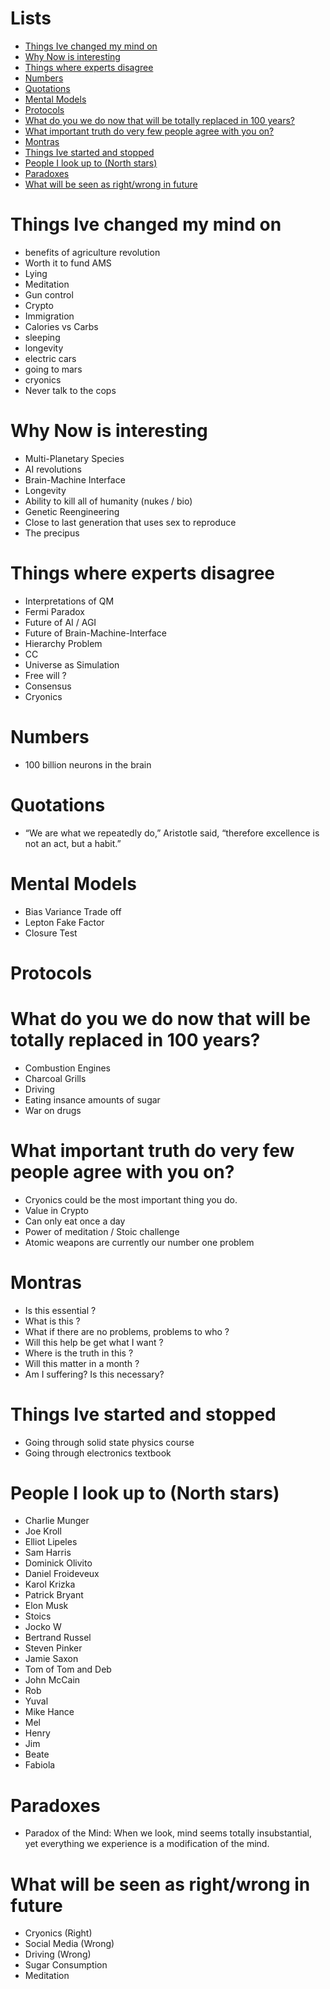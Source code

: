 # Lists

- [Things Ive changed my mind on                                       ](#Things-Ive-changed-my-mind-on                                         )
- [Why Now is interesting                                              ](#Why-Now-is-interesting                                          	)
- [Things where experts disagree                                       ](#Things-where-experts-disagree                                         )
- [Numbers                                                             ](#Numbers                                                         	) 
- [Quotations                                                          ](#Quotations                                                            )
- [Mental Models                                                       ](#Mental-Models                                                         )
- [Protocols                                                           ](#Protocols                                                             )
- [What do you we do now that will be totally replaced in 100 years?   ](#What-do-you-we-do-now-that-will-be-totally-replaced-in-100-years      )
- [What important truth do very few people agree with you on?          ](#What-important-truth-do-very-few-people-agree-with-you-on             )
- [Montras                                                             ](#Montras                                                         	)
- [Things Ive started and stopped                                      ](#Things-Ive-started-and-stopped                                  	)
- [People I look up to (North stars)                                   ](#People-I-look-up-to-North-stars                                       )
- [Paradoxes                                                           ](#Paradoxes                                                             )
- [What will be seen as right/wrong in future                          ](#What-will-be-seen-as-rightwrong-in-future                            )
<!-- - [Things Ive looked up                                                ](#Things-Ive-looked-up                                                  )-->


# Things Ive changed my mind on

   - benefits of agriculture revolution
   - Worth it to fund AMS 
   - Lying 
   - Meditation
   - Gun control 
   - Crypto 
   - Immigration 
   - Calories vs Carbs
   - sleeping
   - longevity 
   - electric cars
   - going to mars
   - cryonics
   - Never talk to the cops

# Why Now is interesting

- Multi-Planetary Species
- AI revolutions
- Brain-Machine Interface 
- Longevity
- Ability to kill all of humanity (nukes / bio) 
- Genetic Reengineering 
- Close to last generation that uses sex to reproduce
- The precipus
  

# Things where experts disagree

- Interpretations of QM
- Fermi Paradox
- Future of AI / AGI
- Future of Brain-Machine-Interface
- Hierarchy Problem
- CC 
- Universe as Simulation
- Free will ? 
- Consensus 
- Cryonics

# Numbers

- 100 billion neurons in the brain

# Quotations 

- “We are what we repeatedly do,” Aristotle said, “therefore excellence is not an act, but a habit.”

# Mental Models

- Bias Variance Trade off
- Lepton Fake Factor
- Closure Test

# Protocols

# What do you we do now that will be totally replaced in 100 years?

- Combustion Engines
- Charcoal Grills
- Driving
- Eating insance amounts of sugar
- War on drugs


# What important truth do very few people agree with you on?

- Cryonics could be the most important thing you do. 
- Value in Crypto
- Can only eat once a day
- Power of meditation / Stoic challenge
- Atomic weapons are currently our number one problem

# Montras

- Is this essential ?
- What is this ?
- What if there are no problems, problems to who ?
- Will this help be get what I want ?
- Where is the truth in this ?
- Will this matter in a month ?
- Am I suffering? Is this necessary?

# Things Ive started and stopped

- Going through solid state physics course
- Going through electronics textbook

# People I look up to (North stars)

- Charlie Munger
- Joe Kroll
- Elliot Lipeles
- Sam Harris
- Dominick Olivito
- Daniel Froideveux
- Karol Krizka
- Patrick Bryant
- Elon Musk
- Stoics
- Jocko W
- Bertrand Russel
- Steven Pinker
- Jamie Saxon
- Tom of Tom and Deb
- John McCain
- Rob 
- Yuval
- Mike Hance
- Mel
- Henry 
- Jim 
- Beate
- Fabiola 

# Paradoxes                                                             

- Paradox of the Mind: When we look, mind seems totally insubstantial, yet everything we experience is a modification of the mind. 

# What will be seen as right/wrong in future

- Cryonics (Right)
- Social Media (Wrong)
- Driving (Wrong)
- Sugar Consumption 
- Meditation